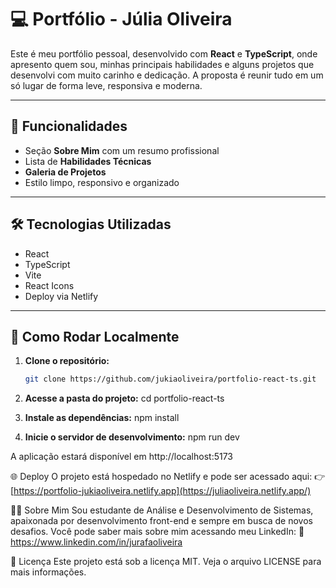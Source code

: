 # 💻 Portfólio - Júlia Oliveira

Este é meu portfólio pessoal, desenvolvido com **React** e **TypeScript**, onde apresento quem sou, minhas principais habilidades e alguns projetos que desenvolvi com muito carinho e dedicação. A proposta é reunir tudo em um só lugar de forma leve, responsiva e moderna.

---

## 🌟 Funcionalidades

- Seção **Sobre Mim** com um resumo profissional
- Lista de **Habilidades Técnicas**
- **Galeria de Projetos**
- Estilo limpo, responsivo e organizado

---

## 🛠️ Tecnologias Utilizadas

- React
- TypeScript
- Vite
- React Icons
- Deploy via Netlify

---

## 🚀 Como Rodar Localmente

1. **Clone o repositório:**
   ```sh
   git clone https://github.com/jukiaoliveira/portfolio-react-ts.git

2. **Acesse a pasta do projeto:**
   cd portfolio-react-ts

3. **Instale as dependências:**
   npm install

4. **Inicie o servidor de desenvolvimento:**
   npm run dev

 A aplicação estará disponível em http://localhost:5173

 🌐 Deploy
O projeto está hospedado no Netlify e pode ser acessado aqui:
👉 [https://portfolio-jukiaoliveira.netlify.app](https://juliaoliveira.netlify.app/)

🙋‍♀️ Sobre Mim
Sou estudante de Análise e Desenvolvimento de Sistemas, apaixonada por desenvolvimento front-end e sempre em busca de novos desafios.
Você pode saber mais sobre mim acessando meu LinkedIn:
🔗 https://www.linkedin.com/in/jurafaoliveira

📄 Licença
Este projeto está sob a licença MIT. Veja o arquivo LICENSE para mais informações.
